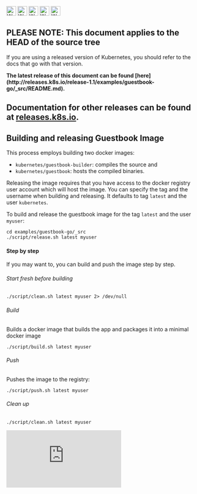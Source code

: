 <!-- BEGIN MUNGE: UNVERSIONED_WARNING -->

<!-- BEGIN STRIP_FOR_RELEASE -->

<img src="http://kubernetes.io/img/warning.png" alt="WARNING"
     width="25" height="25">
<img src="http://kubernetes.io/img/warning.png" alt="WARNING"
     width="25" height="25">
<img src="http://kubernetes.io/img/warning.png" alt="WARNING"
     width="25" height="25">
<img src="http://kubernetes.io/img/warning.png" alt="WARNING"
     width="25" height="25">
<img src="http://kubernetes.io/img/warning.png" alt="WARNING"
     width="25" height="25">

<h2>PLEASE NOTE: This document applies to the HEAD of the source tree</h2>

If you are using a released version of Kubernetes, you should
refer to the docs that go with that version.

<!-- TAG RELEASE_LINK, added by the munger automatically -->
<strong>
The latest release of this document can be found
[here](http://releases.k8s.io/release-1.1/examples/guestbook-go/_src/README.md).

Documentation for other releases can be found at
[releases.k8s.io](http://releases.k8s.io).
</strong>
--

<!-- END STRIP_FOR_RELEASE -->

<!-- END MUNGE: UNVERSIONED_WARNING -->

## Building and releasing Guestbook Image

This process employs building two docker images:

  * `kubernetes/guestbook-builder`: compiles the source and
  *  `kubernetes/guestbook`: hosts the compiled binaries.

Releasing the image requires that you have access to the docker registry user account which will host the image. You can specify the tag and the username when building and releasing. It defaults to tag `latest` and the user `kubernetes`.

To build and release the guestbook image for the tag `latest` and the user `myuser`:

    cd examples/guestbook-go/_src
    ./script/release.sh latest myuser

#### Step by step

If you may want to, you can build and push the image step by step.

###### Start fresh before building

    ./script/clean.sh latest myuser 2> /dev/null

###### Build

Builds a docker image that builds the app and packages it into a minimal docker image

    ./script/build.sh latest myuser

###### Push

Pushes the image to the registry:

    ./script/push.sh latest myuser

###### Clean up

    ./script/clean.sh latest myuser


<!-- BEGIN MUNGE: GENERATED_ANALYTICS -->
[![Analytics](https://kubernetes-site.appspot.com/UA-36037335-10/GitHub/examples/guestbook-go/_src/README.md?pixel)]()
<!-- END MUNGE: GENERATED_ANALYTICS -->
